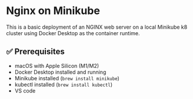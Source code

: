 # Nginx on Minikube

This is a basic deployment of an NGINX web server on a local Minikube k8 cluster using Docker Desktop as the container runtime.

## ✅ Prerequisites

- macOS with Apple Silicon (M1/M2)
- Docker Desktop installed and running
- Minikube installed (`brew install minikube`)
- kubectl installed (`brew install kubectl`)
- VS code
